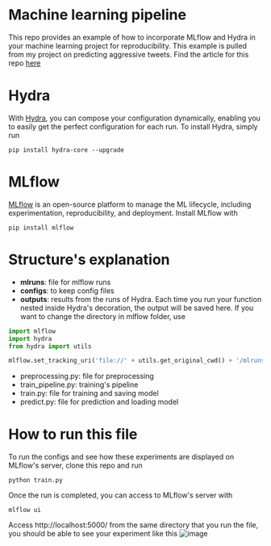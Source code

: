 # Machine learning pipeline
This repo provides an example of how to incorporate MLflow and Hydra in your machine learning project for reproducibility. This example is pulled from my project on predicting aggressive tweets. Find the article for this repo [here](https://towardsdatascience.com/achieve-reproducibility-in-machine-learning-with-these-two-tools-7bb20609cbb8?source=friends_link&sk=8e1e186294f46df97e0325ce9790f2d7)

# Hydra
With [Hydra](https://hydra.cc/), you can compose your configuration dynamically, enabling you to easily get the perfect configuration for each run. To install Hydra, simply run
```
pip install hydra-core --upgrade
```
# MLflow
[MLflow](https://mlflow.org/) is an open-source platform to manage the ML lifecycle, including experimentation, reproducibility, and deployment. Install MLflow with 
```
pip install mlflow
```

# Structure's explanation
* **mlruns**: file for mlflow runs
* **configs**: to keep config files
* **outputs**: results from the runs of Hydra. Each time you run your function nested inside Hydra's decoration, the output will be saved here. If you want to change the directory in mlflow folder, use
```python
import mlflow
import hydra
from hydra import utils

mlflow.set_tracking_uri('file://' + utils.get_original_cwd() + '/mlruns')
```
* preprocessing.py: file for preprocessing
* train_pipeline.py: training's pipeline
* train.py: file for training and saving model
* predict.py: file for prediction and loading model

# How to run this file
To run the configs and see how these experiments are displayed on MLflow's server, clone this repo and run
```
python train.py
```
Once the run is completed, you can access to MLflow's server with
```
mlflow ui
```
Access http://localhost:5000/ from the same directory that you run the file, you should be able to see your experiment like this
![image](https://github.com/khuyentran1401/Machine-learning-pipeline/blob/master/Screenshot%20from%202020-05-03%2016-41-21.png)
